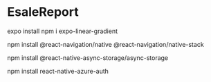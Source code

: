 # EsaleReport
expo install npm i expo-linear-gradient

npm install @react-navigation/native @react-navigation/native-stack

npm install @react-native-async-storage/async-storage

npm install react-native-azure-auth
